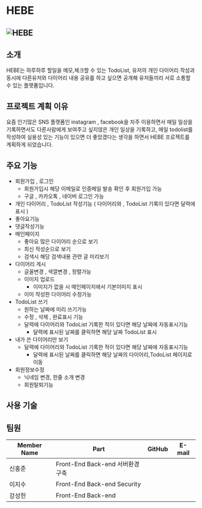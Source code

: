 # HEBE
![HEBE](https://user-images.githubusercontent.com/81272630/136535460-908334f6-740c-4e22-ba8f-2a31cb53a90b.gif)
------------------------------------------------
## 소개
HEBE는 하루하루 할일을 메모,체크할 수 있는 TodoList, 유저의 개인 다이어리 작성과 동시에 다른유저와 다이어리 내용 공유를 하고 싶으면 공개해 유저들끼리 서로 소통할 수 있는 플랫폼입니다.
<!-- HEBE 프로젝트는 React 와 JAVA, Spring 을 기반으로  -->

## 프로젝트 계획 이유
 요즘 인기많은 SNS 플랫폼인 instagram , facebook을 자주 이용하면서 매일 일상을 기록하면서도 다른사람에게 보여주고 싶지않은 개인 일상을 기록하고, 매일 todolist를 작성하여 실용성 있는 기능이 있으면 더 좋았겠다는 생각을 하면서 HEBE 프로젝트를 계획하게 되었습니다.
 
## 주요 기능
 * 회원가입 , 로그인
   * 회원가입시 해당 이메일로 인증메일 발송 확인 후 회원가입 가능
   * 구글 , 카카오톡 , 네이버 로그인 가능
 * 개인 다이어리 , TodoList 작성기능 ( 다이어리와 , TodoList 기록이 있다면 달력에 표시 )
 * 좋아요기능
 * 댓글작성기능
 * 메인페이지
   * 좋아요 많은 다이어리 순으로 보기
   * 최신 작성순으로 보기
   * 검색시 해당 검색내용 관련 글 미리보기
 * 다이어리 게시
   * 글꼴변경 , 색깔변경 , 정렬가능
   * 이미지 업로드
     * 이미지가 없을 시 메인페이지에서 기본이미지 표시
   * 이미 작성한 다이어리 수정가능
 * TodoList 쓰기
   * 원하는 날짜에 미리 쓰기가능
   * 수정 , 삭제 , 완료표시 기능
   * 달력에 다이어리와 TodoList 기록한 적이 있다면 해당 날짜에 자동표시기능
     * 달력에 표시된 날짜를 클릭하면 해당 날짜 TodoList 표시
 * 내가 쓴 다이어리만 보기
   * 달력에 다이어리와 TodoList 기록한 적이 있다면 해당 날짜에 자동표시기능
     * 달력에 표시된 날짜를 클릭하면 해당 날짜의 다이어리,TodoList 페이지로 이동
 * 회원정보수정
   * 닉네임 변경, 한줄 소개 변경
   * 회원탈퇴기능
## 사용 기술


## 팀원
 |Member Name|Part|GitHub|E-mail|
 |---|---|---|---|
 |신홍준|Front-End Back-end 서버환경 구축|||
 |이지수|Front-End Back-end Security|||
 |강성헌|Front-End Back-end |||

